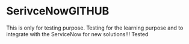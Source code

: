 # SerivceNowGITHUB
This is only for testing purpose.
Testing for the learning purpose and to integrate with the ServiceNow for new solutions!!!
Tested
